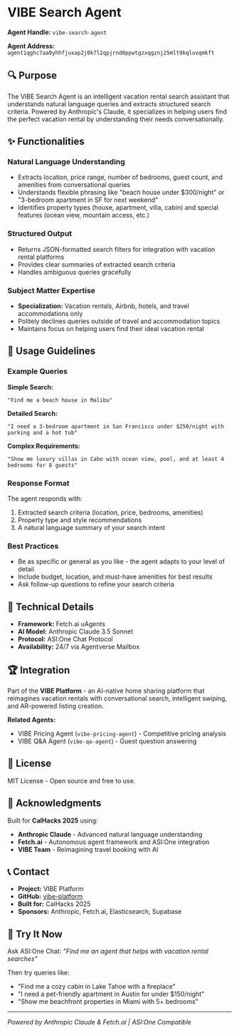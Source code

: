 # VIBE Search Agent

**Agent Handle:** `vibe-search-agent`

**Agent Address:** `agent1qghc7aa9yhhfjuxap2j0k7l2qpjrnd0ppwtgzxqgznj25mlt9kqluvqmkft`

## 🔍 Purpose

The VIBE Search Agent is an intelligent vacation rental search assistant that understands natural language queries and extracts structured search criteria. Powered by Anthropic's Claude, it specializes in helping users find the perfect vacation rental by understanding their needs conversationally.

## ✨ Functionalities

### Natural Language Understanding
- Extracts location, price range, number of bedrooms, guest count, and amenities from conversational queries
- Understands flexible phrasing like "beach house under $300/night" or "3-bedroom apartment in SF for next weekend"
- Identifies property types (house, apartment, villa, cabin) and special features (ocean view, mountain access, etc.)

### Structured Output
- Returns JSON-formatted search filters for integration with vacation rental platforms
- Provides clear summaries of extracted search criteria
- Handles ambiguous queries gracefully

### Subject Matter Expertise
- **Specialization:** Vacation rentals, Airbnb, hotels, and travel accommodations only
- Politely declines queries outside of travel and accommodation topics
- Maintains focus on helping users find their ideal vacation rental

## 📖 Usage Guidelines

### Example Queries

**Simple Search:**
```
"Find me a beach house in Malibu"
```

**Detailed Search:**
```
"I need a 3-bedroom apartment in San Francisco under $250/night with parking and a hot tub"
```

**Complex Requirements:**
```
"Show me luxury villas in Cabo with ocean view, pool, and at least 4 bedrooms for 8 guests"
```

### Response Format

The agent responds with:
1. Extracted search criteria (location, price, bedrooms, amenities)
2. Property type and style recommendations
3. A natural language summary of your search intent

### Best Practices

- Be as specific or general as you like - the agent adapts to your level of detail
- Include budget, location, and must-have amenities for best results
- Ask follow-up questions to refine your search criteria

## 🤖 Technical Details

- **Framework:** Fetch.ai uAgents
- **AI Model:** Anthropic Claude 3.5 Sonnet
- **Protocol:** ASI:One Chat Protocol
- **Availability:** 24/7 via Agentverse Mailbox

## 🏆 Integration

Part of the **VIBE Platform** - an AI-native home sharing platform that reimagines vacation rentals with conversational search, intelligent swiping, and AR-powered listing creation.

**Related Agents:**
- VIBE Pricing Agent (`vibe-pricing-agent`) - Competitive pricing analysis
- VIBE Q&A Agent (`vibe-qa-agent`) - Guest question answering

## 📄 License

MIT License - Open source and free to use.

## 🙏 Acknowledgments

Built for **CalHacks 2025** using:
- **Anthropic Claude** - Advanced natural language understanding
- **Fetch.ai** - Autonomous agent framework and ASI:One integration
- **VIBE Team** - Reimagining travel booking with AI

## 📞 Contact

- **Project:** VIBE Platform
- **GitHub:** [vibe-platform](https://github.com)
- **Built for:** CalHacks 2025
- **Sponsors:** Anthropic, Fetch.ai, Elasticsearch, Supabase

## 🚀 Try It Now

Ask ASI:One Chat: *"Find me an agent that helps with vacation rental searches"*

Then try queries like:
- "Find me a cozy cabin in Lake Tahoe with a fireplace"
- "I need a pet-friendly apartment in Austin for under $150/night"
- "Show me beachfront properties in Miami with 5+ bedrooms"

---

*Powered by Anthropic Claude & Fetch.ai | ASI:One Compatible*
